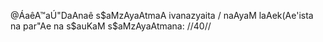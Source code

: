 @ÁaêA™aÚ"DaAnaê s$aMzAyaAtmaA ivanazyaita /
naAyaM laAek(Ae'ista na par"Ae na s$auKaM s$aMzAyaAtmana: //40//